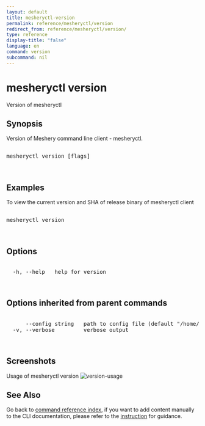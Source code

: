 ```yaml
---
layout: default
title: mesheryctl-version
permalink: reference/mesheryctl/version
redirect_from: reference/mesheryctl/version/
type: reference
display-title: "false"
language: en
command: version
subcommand: nil
---
```


# mesheryctl version

Version of mesheryctl

## Synopsis

Version of Meshery command line client - mesheryctl.

<pre class='codeblock-pre'>
<div class='codeblock'>
mesheryctl version [flags]

</div>
</pre> 

## Examples

To view the current version and SHA of release binary of mesheryctl client 
<pre class='codeblock-pre'>
<div class='codeblock'>
mesheryctl version

</div>
</pre> 

## Options

<pre class='codeblock-pre'>
<div class='codeblock'>
  -h, --help   help for version

</div>
</pre>

## Options inherited from parent commands

<pre class='codeblock-pre'>
<div class='codeblock'>
      --config string   path to config file (default "/home/runner/.meshery/config.yaml")
  -v, --verbose         verbose output

</div>
</pre>

## Screenshots

Usage of mesheryctl version
![version-usage](/assets/img/mesheryctl/version.png)

## See Also

Go back to [command reference index](/reference/mesheryctl/), if you want to add content manually to the CLI documentation, please refer to the [instruction](/project/contributing/contributing-cli#preserving-manually-added-documentation) for guidance.
